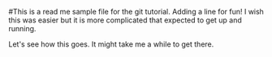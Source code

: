 #This is a read me sample file for the git tutorial. Adding a line for fun!
I wish this was easier but it is more complicated that expected to get up and running.

Let's see how this goes. It might take me a while to get there.
